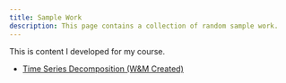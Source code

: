 ```yaml
---
title: Sample Work
description: This page contains a collection of random sample work.
---
```


This is content I developed for my course.

- [Time Series Decomposition (W&M Created)](./TimeSeries/index.md)

